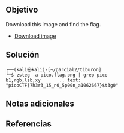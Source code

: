 ## Objetivo
Download this image and find the flag.
- [Download image](https://artifacts.picoctf.net/c/216/pico.flag.png)
## Solución
```
┌──(kali㉿kali)-[~/parcial2/tiburon]
└─$ zsteg -a pico.flag.png | grep pico  
b1,rgb,lsb,xy       .. text: "picoCTF{7h3r3_15_n0_5p00n_a1062667}$t3g0"
```
## Notas adicionales
## Referencias
